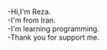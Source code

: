 -Hi,I'm Reza.  
-I'm from Iran.  
-I'm learning programming.   
-Thank you for support me.


<!---
rssvazif/rssvazif is a ✨ special ✨ repository because its `README.md` (this file) appears on your GitHub profile.
You can click the Preview link to take a look at your changes.
--->
